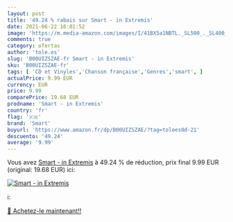 ```yaml
---
layout: post
title: '49.24 % rabais sur Smart - in Extremis'
date: 2021-06-22 16:01:52
image: 'https://m.media-amazon.com/images/I/41BX5a1NBTL._SL500_._SL400_.jpg'
comments: true
category: ofertas
author: 'tole.es'
slug: 'B00UIZSZAE-fr Smart - in Extremis'
sku: 'B00UIZSZAE-fr'
tags: [ 'CD et Vinyles','Chanson française','Genres','smart', ]
actualPrice: 9.99 EUR
currency: EUR
price: 9.99
comparePrice: 19.68 EUR
prodname: 'Smart - in Extremis'
country: 'fr'
flag: '🇫🇷'
brand: 'Smart'
buyurl: 'https://www.amazon.fr/dp/B00UIZSZAE/?tag=tolees0d-21'
descuento: '49.24'
average: '9.99'
---
```


Vous avez [Smart - in Extremis](https://www.amazon.fr/dp/B00UIZSZAE/?tag=tolees0d-21)  à  49.24 % de réduction, prix final  9.99 EUR (original: 19.68 EUR) ici:

[![Smart - in Extremis](https://m.media-amazon.com/images/I/41BX5a1NBTL._SL500_._SL400_.jpg)](https://www.amazon.fr/dp/B00UIZSZAE/?tag=tolees0d-21)

ℹ️:


[🛒 Achetez-le maintenant!!](https://www.amazon.fr/dp/B00UIZSZAE/?tag=tolees0d-21)
